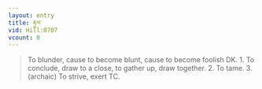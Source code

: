 ```yaml
---
layout: entry
title: རྟུལ་
vid: Hill:0707
vcount: 0
---
```

> To blunder, cause to become blunt, cause to become foolish DK\. 1\. To conclude, draw to a close, to gather up, draw together\. 2\. To tame\. 3\. (archaic) To strive, exert TC\.


